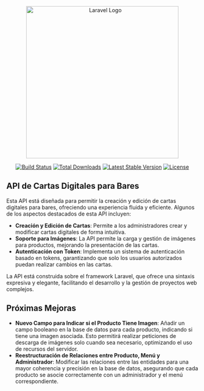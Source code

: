 <p align="center"><a href="https://laravel.com" target="_blank"><img src="https://raw.githubusercontent.com/laravel/art/master/logo-lockup/5%20SVG/2%20CMYK/1%20Full%20Color/laravel-logolockup-cmyk-red.svg" width="400" alt="Laravel Logo"></a></p>

<p align="center">
<a href="https://github.com/laravel/framework/actions"><img src="https://github.com/laravel/framework/workflows/tests/badge.svg" alt="Build Status"></a>
<a href="https://packagist.org/packages/laravel/framework"><img src="https://img.shields.io/packagist/dt/laravel/framework" alt="Total Downloads"></a>
<a href="https://packagist.org/packages/laravel/framework"><img src="https://img.shields.io/packagist/v/laravel/framework" alt="Latest Stable Version"></a>
<a href="https://packagist.org/packages/laravel/framework"><img src="https://img.shields.io/packagist/l/laravel/framework" alt="License"></a>
</p>

## API de Cartas Digitales para Bares

Esta API está diseñada para permitir la creación y edición de cartas digitales para bares, ofreciendo una experiencia fluida y eficiente. Algunos de los aspectos destacados de esta API incluyen:

- **Creación y Edición de Cartas**: Permite a los administradores crear y modificar cartas digitales de forma intuitiva.
- **Soporte para Imágenes**: La API permite la carga y gestión de imágenes para productos, mejorando la presentación de las cartas.
- **Autenticación con Token**: Implementa un sistema de autenticación basado en tokens, garantizando que solo los usuarios autorizados puedan realizar cambios en las cartas.

La API está construida sobre el framework Laravel, que ofrece una sintaxis expresiva y elegante, facilitando el desarrollo y la gestión de proyectos web complejos.

## Próximas Mejoras

- **Nuevo Campo para Indicar si el Producto Tiene Imagen**: Añadir un campo booleano en la base de datos para cada producto, indicando si tiene una imagen asociada. Esto permitirá realizar peticiones de descarga de imágenes solo cuando sea necesario, optimizando el uso de recursos del servidor.
- **Reestructuración de Relaciones entre Producto, Menú y Administrador**: Modificar las relaciones entre las entidades para una mayor coherencia y precisión en la base de datos, asegurando que cada producto se asocie correctamente con un administrador y el menú correspondiente.

